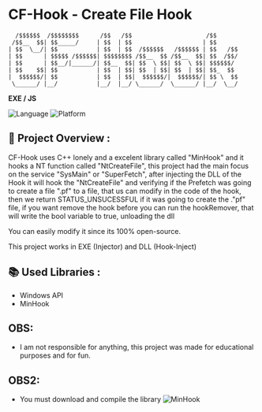 # CF-Hook - Create File Hook

```plaintext
  /$$$$$$  /$$$$$$$$      /$$   /$$                     /$$      
 /$$__  $$| $$_____/     | $$  | $$                    | $$      
| $$  \__/| $$           | $$  | $$  /$$$$$$   /$$$$$$ | $$   /$$
| $$      | $$$$$ /$$$$$$| $$$$$$$$ /$$__  $$ /$$__  $$| $$  /$$/
| $$      | $$__/|______/| $$__  $$| $$  \ $$| $$  \ $$| $$$$$$/ 
| $$    $$| $$           | $$  | $$| $$  | $$| $$  | $$| $$_  $$ 
|  $$$$$$/| $$           | $$  | $$|  $$$$$$/|  $$$$$$/| $$ \  $$
 \______/ |__/           |__/  |__/ \______/  \______/ |__/  \__/ 
```

**EXE / JS**

![Language](https://img.shields.io/badge/language-C%2B%2B-brightgreen)
![Platform](https://img.shields.io/badge/platform-Windows-blue)

## 📖 Project Overview :

CF-Hook uses C++ lonely and a excelent library called "MinHook" and it hooks a NT function called "NtCreateFile", this project had the main focus on the service "SysMain" or "SuperFetch", after injecting the DLL of the Hook it will hook the "NtCreateFile" and verifying if the Prefetch was going to create a file ".pf" to a file, that us can modify in the code of the hook, then we return STATUS_UNSUCESSFUL if it was going to create the ."pf" file, if you want remove the hook before you can run the hookRemover, that will write the bool variable to true, unloading the dll

You can easily modify it since its 100% open-source.

This project works in EXE (Injector) and DLL (Hook-Inject)

## 📚 Used Libraries :

- Windows API
- MinHook

## OBS:
- I am not responsible for anything, this project was made for educational purposes and for fun.

## OBS2:
- You must download and compile the library ![MinHook](https://github.com/TsudaKageyu/minhook)
